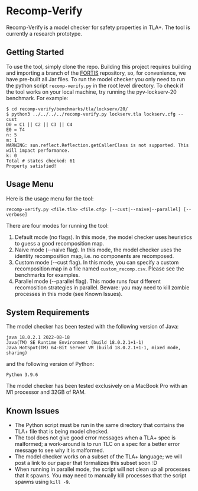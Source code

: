 # Recomp-Verify

Recomp-Verify is a model checker for safety properties in TLA+.
The tool is currently a research prototype.

## Getting Started

To use the tool, simply clone the repo.
Building this project requires building and importing a branch of the [FORTIS](https://github.com/iandardik/LTS-Robustness/tree/decomp) repository, so, for convenience, we have pre-built all Jar files.
To run the model checker you only need to run the python script ``recomp-verify.py`` in the root level directory.
To check if the tool works on your local machine, try running the pyv-lockserv-20 benchmark.
For example:
```
$ cd recomp-verify/benchmarks/tla/lockserv/20/
$ python3 ../../../../recomp-verify.py lockserv.tla lockserv.cfg --cust
D0 = C1 || C2 || C3 || C4
E0 = T4
n: 5
m: 1
WARNING: sun.reflect.Reflection.getCallerClass is not supported. This will impact performance.
k: 0
Total # states checked: 61
Property satisfied!
```

## Usage Menu

Here is the usage menu for the tool:
```
recomp-verify.py <file.tla> <file.cfg> [--cust|--naive|--parallel] [--verbose]
```
There are four modes for running the tool:
1. Default mode (no flags). In this mode, the model checker uses heuristics to guess a good recomposition map.
1. Naive mode (--naive flag). In this mode, the model checker uses the identity recomposition map, i.e. no components are recomposed.
1. Custom mode (--cust flag). In this mode, you can specify a custom recomposition map in a file named ``custom_recomp.csv``. Please see the benchmarks for examples.
1. Parallel mode (--parallel flag). This mode runs four different recomosition strategies in parallel. Beware: you may need to kill zombie processes in this mode (see Known Issues).

## System Requirements

The model checker has been tested with the following version of Java:
```
java 18.0.2.1 2022-08-18
Java(TM) SE Runtime Environment (build 18.0.2.1+1-1)
Java HotSpot(TM) 64-Bit Server VM (build 18.0.2.1+1-1, mixed mode, sharing)
```
and the following version of Python:
```
Python 3.9.6
```
The model checker has been tested exclusively on a MacBook Pro with an M1 processor and 32GB of RAM.

## Known Issues
- The Python script must be run in the same directory that contains the TLA+ file that is being model checked.
- The tool does not give good error messages when a TLA+ spec is malformed; a work-around is to run TLC on a spec for a better error message to see why it is malformed.
- The model checker works on a subset of the TLA+ language; we will post a link to our paper that formalizes this subset soon :D
- When running in parallel mode, the script will not clean up all processes that it spawns. You may need to manually kill processes that the script spawns using ``kill -9``.
